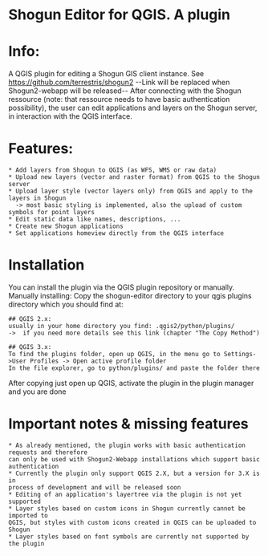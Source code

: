 
# Shogun Editor for QGIS. A plugin


# Info:

A QGIS plugin for editing a Shogun GIS client instance. See https://github.com/terrestris/shogun2
--Link will be replaced when Shogun2-webapp will be released--
After connecting with the Shogun ressource (note: that ressource needs to have basic authentication possibility),
the user can edit applications and layers on the Shogun server, in interaction with the QGIS interface.


# Features:

    * Add layers from Shogun to QGIS (as WFS, WMS or raw data)
    * Upload new layers (vector and raster format) from QGIS to the Shogun server
    * Upload layer style (vector layers only) from QGIS and apply to the layers in Shogun
      -> most basic styling is implemented, also the upload of custom symbols for point layers
    * Edit static data like names, descriptions, ...
    * Create new Shogun applications
    * Set applications homeview directly from the QGIS interface

# Installation
You can install the plugin via the QGIS plugin repository or manually.
Manually installing: Copy the shogun-editor directory to your
qgis plugins directory which you should find at:

    ## QGIS 2.x:
    usually in your home directory you find: .qgis2/python/plugins/
    ->  if you need more details see this link (chapter "The Copy Method")

    ## QGIS 3.x:
    To find the plugins folder, open up QGIS, in the menu go to Settings->User Profiles -> Open active profile folder
    In the file explorer, go to python/plugins/ and paste the folder there

After copying just open up QGIS, activate the plugin in the plugin manager and you are done

# Important notes & missing features

    * As already mentioned, the plugin works with basic authentication requests and therefore
    can only be used with Shogun2-Webapp installations which support basic  authentication
    * Currently the plugin only support QGIS 2.X, but a version for 3.X is in
    process of development and will be released soon
    * Editing of an application's layertree via the plugin is not yet supported
    * Layer styles based on custom icons in Shogun currently cannot be imported to
    QGIS, but styles with custom icons created in QGIS can be uploaded to Shogun
    * Layer styles based on font symbols are currently not supported by the plugin
